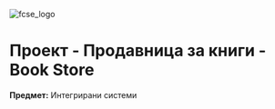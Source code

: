 ![fcse_logo](https://finki.ukim.mk/sites/default/files/logo_10.png)

# Проект - Продавница за книги - Book Store

**Предмет:** Интегрирани системи


